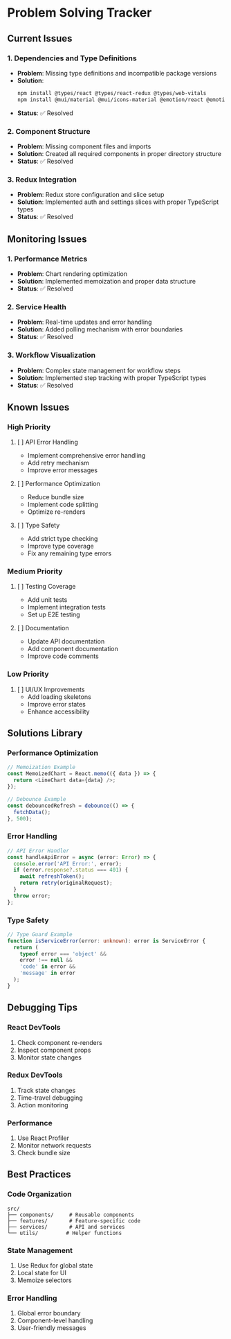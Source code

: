 # Problem Solving Tracker

## Current Issues

### 1. Dependencies and Type Definitions
- **Problem**: Missing type definitions and incompatible package versions
- **Solution**: 
  ```bash
  npm install @types/react @types/react-redux @types/web-vitals
  npm install @mui/material @mui/icons-material @emotion/react @emotion/styled
  ```
- **Status**: ✅ Resolved

### 2. Component Structure
- **Problem**: Missing component files and imports
- **Solution**: Created all required components in proper directory structure
- **Status**: ✅ Resolved

### 3. Redux Integration
- **Problem**: Redux store configuration and slice setup
- **Solution**: Implemented auth and settings slices with proper TypeScript types
- **Status**: ✅ Resolved

## Monitoring Issues

### 1. Performance Metrics
- **Problem**: Chart rendering optimization
- **Solution**: Implemented memoization and proper data structure
- **Status**: ✅ Resolved

### 2. Service Health
- **Problem**: Real-time updates and error handling
- **Solution**: Added polling mechanism with error boundaries
- **Status**: ✅ Resolved

### 3. Workflow Visualization
- **Problem**: Complex state management for workflow steps
- **Solution**: Implemented step tracking with proper TypeScript types
- **Status**: ✅ Resolved

## Known Issues

### High Priority
1. [ ] API Error Handling
   - Implement comprehensive error handling
   - Add retry mechanism
   - Improve error messages

2. [ ] Performance Optimization
   - Reduce bundle size
   - Implement code splitting
   - Optimize re-renders

3. [ ] Type Safety
   - Add strict type checking
   - Improve type coverage
   - Fix any remaining type errors

### Medium Priority
1. [ ] Testing Coverage
   - Add unit tests
   - Implement integration tests
   - Set up E2E testing

2. [ ] Documentation
   - Update API documentation
   - Add component documentation
   - Improve code comments

### Low Priority
1. [ ] UI/UX Improvements
   - Add loading skeletons
   - Improve error states
   - Enhance accessibility

## Solutions Library

### Performance Optimization
```typescript
// Memoization Example
const MemoizedChart = React.memo(({ data }) => {
  return <LineChart data={data} />;
});

// Debounce Example
const debouncedRefresh = debounce(() => {
  fetchData();
}, 500);
```

### Error Handling
```typescript
// API Error Handler
const handleApiError = async (error: Error) => {
  console.error('API Error:', error);
  if (error.response?.status === 401) {
    await refreshToken();
    return retry(originalRequest);
  }
  throw error;
};
```

### Type Safety
```typescript
// Type Guard Example
function isServiceError(error: unknown): error is ServiceError {
  return (
    typeof error === 'object' &&
    error !== null &&
    'code' in error &&
    'message' in error
  );
}
```

## Debugging Tips

### React DevTools
1. Check component re-renders
2. Inspect component props
3. Monitor state changes

### Redux DevTools
1. Track state changes
2. Time-travel debugging
3. Action monitoring

### Performance
1. Use React Profiler
2. Monitor network requests
3. Check bundle size

## Best Practices

### Code Organization
```
src/
├── components/     # Reusable components
├── features/       # Feature-specific code
├── services/       # API and services
└── utils/         # Helper functions
```

### State Management
1. Use Redux for global state
2. Local state for UI
3. Memoize selectors

### Error Handling
1. Global error boundary
2. Component-level handling
3. User-friendly messages 